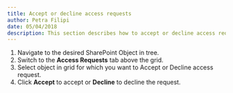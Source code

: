 ```yaml
---  
title: Accept or decline access requests
author: Petra Filipi 
date: 05/04/2018 
description: This section describes how to accept or decline access requests from SysKit Security Manager.
--- 
```


1.	Navigate to the desired SharePoint Object in tree.
2.	Switch to the __Access Requests__ tab above the grid.
3.	Select object in grid for which you want to Accept or Decline access request.
4.	Click __Accept__ to accept or __Decline__ to decline the request.
